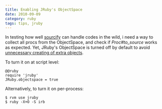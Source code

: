 ```yaml
--- 
title: Enabling JRuby's ObjectSpace
date: 2010-09-09
category: ruby
tags: tips, jruby
---
```

In testing how well [sourcify](http://github.com/ngty/sourcify) can handle codes in the
wild, i need a way to collect all procs from the ObjectSpace, and check if *Proc#to_source*
works as expected. Yet, JRuby's ObjectSpace is turned off by default to avoid
[unnecessary creating of extra objects](http://kenai.com/projects/jruby/pages/PerformanceTuning#Disabling_ObjectSpace).

To turn it on at script level:

    @@ruby
    require 'jruby'
    JRuby.objectspace = true

Alternatively, to turn it on per-process:

    $ rvm use jruby
    $ ruby -X+O -S irb
